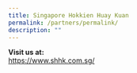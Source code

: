 ```yaml
---
title: Singapore Hokkien Huay Kuan
permalink: /partners/permalink/
description: ""
---
```

**Visit us at:**<br>
https://www.shhk.com.sg/